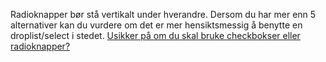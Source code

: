 Radioknapper bør stå vertikalt under hverandre. Dersom du har mer enn 5 alternativer kan du vurdere om det er mer hensiktsmessig å benytte en droplist/select i stedet. [Usikker på om du skal bruke checkbokser eller radioknapper?](https://www.nngroup.com/articles/checkboxes-vs-radio-buttons/)
